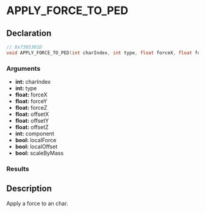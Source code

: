 # APPLY_FORCE_TO_PED

## Declaration
```cpp
// 0x7305301D
void APPLY_FORCE_TO_PED(int charIndex, int type, float forceX, float forceY, float forceZ, float offsetX, float offsetY, float offsetZ, int component, bool localForce, bool localOffset, bool scaleByMass);
```

### Arguments
- **int:** charIndex
- **int:** type
- **float:** forceX
- **float:** forceY
- **float:** forceZ
- **float:** offsetX
- **float:** offsetY
- **float:** offsetZ
- **int:** component
- **bool:** localForce
- **bool:** localOffset
- **bool:** scaleByMass

### Results

## Description
Apply a force to an char.